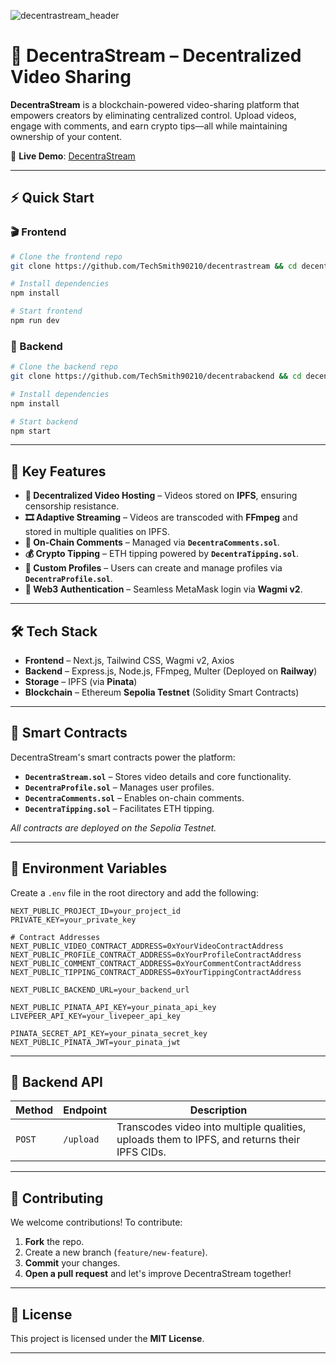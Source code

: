 ![decentrastream_header](https://github.com/user-attachments/assets/9aa15b2a-f3c4-4ec1-a308-8c6a63b9aafc)  

# 🎥 DecentraStream – Decentralized Video Sharing  

**DecentraStream** is a blockchain-powered video-sharing platform that empowers creators by eliminating centralized control. Upload videos, engage with comments, and earn crypto tips—all while maintaining ownership of your content.  

🔗 **Live Demo**: [DecentraStream](https://decentrastream.vercel.app)  

---

## ⚡ Quick Start  
### 🎬 Frontend  
```bash
# Clone the frontend repo
git clone https://github.com/TechSmith90210/decentrastream && cd decentrastream

# Install dependencies
npm install

# Start frontend
npm run dev
```

### 🔧 Backend  
```bash
# Clone the backend repo
git clone https://github.com/TechSmith90210/decentrabackend && cd decentrabackend

# Install dependencies
npm install

# Start backend
npm start
```

---

## 🚀 Key Features  
- **📡 Decentralized Video Hosting** – Videos stored on **IPFS**, ensuring censorship resistance.  
- **🎞 Adaptive Streaming** – Videos are transcoded with **FFmpeg** and stored in multiple qualities on IPFS.  
- **📝 On-Chain Comments** – Managed via **`DecentraComments.sol`**.  
- **💰 Crypto Tipping** – ETH tipping powered by **`DecentraTipping.sol`**.  
- **👤 Custom Profiles** – Users can create and manage profiles via **`DecentraProfile.sol`**.  
- **🔐 Web3 Authentication** – Seamless MetaMask login via **Wagmi v2**.  

---

## 🛠 Tech Stack  
- **Frontend** – Next.js, Tailwind CSS, Wagmi v2, Axios  
- **Backend** – Express.js, Node.js, FFmpeg, Multer (Deployed on **Railway**)  
- **Storage** – IPFS (via **Pinata**)  
- **Blockchain** – Ethereum **Sepolia Testnet** (Solidity Smart Contracts)  

---

## 📂 Smart Contracts  
DecentraStream's smart contracts power the platform:  
- **`DecentraStream.sol`** – Stores video details and core functionality.  
- **`DecentraProfile.sol`** – Manages user profiles.  
- **`DecentraComments.sol`** – Enables on-chain comments.  
- **`DecentraTipping.sol`** – Facilitates ETH tipping.  

_All contracts are deployed on the Sepolia Testnet._  

---

## 🔑 Environment Variables  
Create a `.env` file in the root directory and add the following:  

```plaintext
NEXT_PUBLIC_PROJECT_ID=your_project_id
PRIVATE_KEY=your_private_key

# Contract Addresses
NEXT_PUBLIC_VIDEO_CONTRACT_ADDRESS=0xYourVideoContractAddress
NEXT_PUBLIC_PROFILE_CONTRACT_ADDRESS=0xYourProfileContractAddress
NEXT_PUBLIC_COMMENT_CONTRACT_ADDRESS=0xYourCommentContractAddress
NEXT_PUBLIC_TIPPING_CONTRACT_ADDRESS=0xYourTippingContractAddress

NEXT_PUBLIC_BACKEND_URL=your_backend_url

NEXT_PUBLIC_PINATA_API_KEY=your_pinata_api_key
LIVEPEER_API_KEY=your_livepeer_api_key

PINATA_SECRET_API_KEY=your_pinata_secret_key
NEXT_PUBLIC_PINATA_JWT=your_pinata_jwt
```
---

## 🔌 Backend API  
| Method | Endpoint  | Description  |
|--------|-----------|--------------|
| `POST` | `/upload` | Transcodes video into multiple qualities, uploads them to IPFS, and returns their IPFS CIDs. |

---

## 🤝 Contributing  
We welcome contributions! To contribute:  
1. **Fork** the repo.  
2. Create a new branch (`feature/new-feature`).  
3. **Commit** your changes.  
4. **Open a pull request** and let's improve DecentraStream together!  

---

## 📜 License  
This project is licensed under the **MIT License**.  

---
